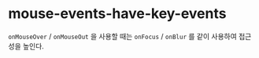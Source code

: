 # mouse-events-have-key-events

`onMouseOver` / `onMouseOut` 을 사용할 때는
`onFocus` / `onBlur` 를 같이 사용하여 접근성을 높인다.

<div onMouseOver={fn} onFocus={focusFn}>

<div onMouseOut={fn} onBlur={focusFn}
